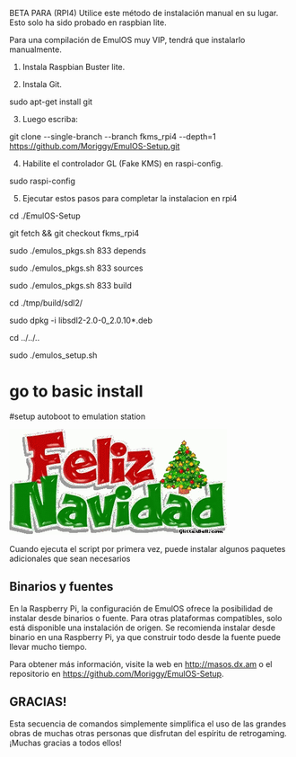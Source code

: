 BETA PARA (RPI4) Utilice este método de instalación manual en su lugar. Esto solo ha sido probado en raspbian lite.

Para una compilación de EmulOS muy VIP, tendrá que instalarlo manualmente.

1) Instala Raspbian Buster lite. 

2) Instala Git.

sudo apt-get install git

3) Luego escriba:

git clone --single-branch --branch fkms_rpi4 --depth=1 https://github.com/Moriggy/EmulOS-Setup.git

4) Habilite el controlador GL (Fake KMS) en raspi-config.

sudo raspi-config

5) Ejecutar estos pasos para completar la instalacion en rpi4

cd ./EmulOS-Setup

git fetch && git checkout fkms_rpi4

sudo ./emulos_pkgs.sh 833 depends

sudo ./emulos_pkgs.sh 833 sources

sudo ./emulos_pkgs.sh 833 build

cd ./tmp/build/sdl2/

sudo dpkg -i libsdl2-2.0-0_2.0.10*.deb

cd ../../..

sudo ./emulos_setup.sh

# go to basic install

#setup autoboot to emulation station



![Test Image 1](https://github.com/DOCK-PI3/MasOS-Setup/blob/fkms_rpi4/tools/FELIZ_tenor.gif)


Cuando ejecuta el script por primera vez, puede instalar algunos paquetes adicionales que sean necesarios


Binarios y fuentes
--------------------

En la Raspberry Pi, la configuración de EmulOS ofrece la posibilidad de instalar desde binarios o fuente. Para otras plataformas compatibles, solo está disponible una instalación de origen. Se recomienda instalar desde binario en una Raspberry Pi, ya que construir todo desde la fuente puede llevar mucho tiempo.

Para obtener más información, visite la web en http://masos.dx.am o el repositorio en https://github.com/Moriggy/EmulOS-Setup.


GRACIAS!
------

Esta secuencia de comandos simplemente simplifica el uso de las grandes obras de muchas otras personas que disfrutan del espíritu de retrogaming. ¡Muchas gracias a todos ellos!
